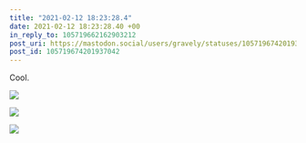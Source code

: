 ```yaml
---
title: "2021-02-12 18:23:28.4"
date: 2021-02-12 18:23:28.40 +00
in_reply_to: 105719662162903212
post_uri: https://mastodon.social/users/gravely/statuses/105719674201937042
post_id: 105719674201937042
---
```

Cool.


![](/images/105719674044565352.jpg)

![](/images/105719674109959220.png)

![](/images/105719674165514700.png)

